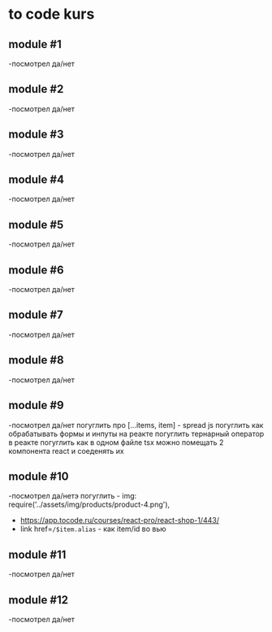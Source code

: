 # to code kurs

## module #1
-посмотрел да/нет

## module #2
-посмотрел да/нет

## module #3
-посмотрел да/нет

## module #4
-посмотрел да/нет

## module #5
-посмотрел да/нет

## module #6
-посмотрел да/нет

## module #7
-посмотрел да/нет

## module #8
-посмотрел да/нет

## module #9
-посмотрел да/нет
погуглить про [...items, item] - spread js
погуглить как обрабатывать формы и инпуты на реакте
погуглить тернарный оператор в реакте
погуглить как в одном файле tsx можно помещать 2 компонента react и соеденять их

## module #10
-посмотрел да/нетэ
погуглить - img: require('../assets/img/products/product-4.png'),
 - https://app.tocode.ru/courses/react-pro/react-shop-1/443/
 - link href=`/$item.alias` - как item/id во вью
## module #11
-посмотрел да/нет

## module #12
-посмотрел да/нет
